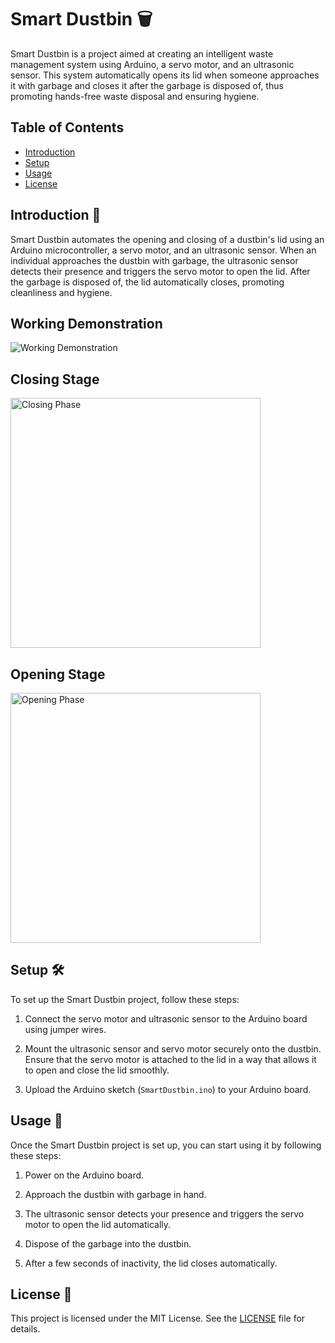 # Smart Dustbin 🗑️

Smart Dustbin is a project aimed at creating an intelligent waste management system using Arduino, a servo motor, and an ultrasonic sensor. This system automatically opens its lid when someone approaches it with garbage and closes it after the garbage is disposed of, thus promoting hands-free waste disposal and ensuring hygiene.

## Table of Contents

- [Introduction](#introduction-📝)
- [Setup](#setup-🛠️)
- [Usage](#usage-🚀)
- [License](#license-📄)

## Introduction 📝

Smart Dustbin automates the opening and closing of a dustbin's lid using an Arduino microcontroller, a servo motor, and an ultrasonic sensor. When an individual approaches the dustbin with garbage, the ultrasonic sensor detects their presence and triggers the servo motor to open the lid. After the garbage is disposed of, the lid automatically closes, promoting cleanliness and hygiene.

## Working Demonstration
![Working Demonstration](https://github.com/footcricket05/SmartDustbin/assets/93007427/f1f8fb3d-807c-473b-b131-4a293d4b96a1)

## Closing Stage
<img src="https://github.com/footcricket05/SmartDustbin/assets/93007427/e73c5479-8028-4d08-b62e-adaccc461e71" alt="Closing Phase" width="400">

## Opening Stage
<img src="https://github.com/footcricket05/SmartDustbin/assets/93007427/dc979e62-a95d-4420-919e-c23e699a2592" alt="Opening Phase" width="400">


## Setup 🛠️

To set up the Smart Dustbin project, follow these steps:

1. Connect the servo motor and ultrasonic sensor to the Arduino board using jumper wires.

2. Mount the ultrasonic sensor and servo motor securely onto the dustbin. Ensure that the servo motor is attached to the lid in a way that allows it to open and close the lid smoothly.

3. Upload the Arduino sketch (`SmartDustbin.ino`) to your Arduino board.

## Usage 🚀

Once the Smart Dustbin project is set up, you can start using it by following these steps:

1. Power on the Arduino board.

2. Approach the dustbin with garbage in hand.

3. The ultrasonic sensor detects your presence and triggers the servo motor to open the lid automatically.

4. Dispose of the garbage into the dustbin.

5. After a few seconds of inactivity, the lid closes automatically.

## License 📄

This project is licensed under the MIT License. See the [LICENSE](LICENSE) file for details.
